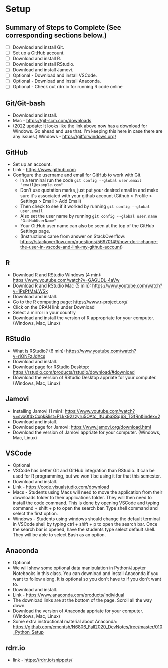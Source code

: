 # Setup

## Summary of Steps to Complete (See corresponding sections below.)
- [ ] Download and install Git.
- [ ] Set up a GitHub account.
- [ ] Download and install R.
- [ ] Download and install RStudio.
- [ ] Download and install Jamovi.
- [ ] Optional - Download and install VSCode.
- [ ] Optional - Download and install Anaconda.
- [ ] Optional - Check out rdrr.io for running R code online

## Git/Git-bash
* Download and install.
* Mac - https://git-scm.com/downloads
* (2022 update: It looks like the link above now has a download for Windows. Go ahead and use that. I'm keeping this here in case there are any issues.) Windows - https://gitforwindows.org/

## GitHub
* Set up an account.
* Link - https://www.github.com
* Configure the username and email for GitHub to work with Git.
  * In a terminal run the code `git config --global user.email "email@example.com"`
  * Don't use quotation marks, just put your desired email in and make sure it's associated with your github account (Github > Profile > Settings > Email > Add Email)
  * Then check to see if it worked by running `git config --global user.email`
  * Also set the user name by running `git config --global user.name "GitHubUserName"`
  * Your GitHub user name can also be seen at the top of the GitHub Settings page.
  * (Instructions came from answer on StackOverflow: https://stackoverflow.com/questions/56970149/how-do-i-change-the-user-in-vscode-and-link-my-github-account)

## R
* Download R and RStudio Windows (4 min): https://www.youtube.com/watch?v=GAGUDL-4aVw
* Download R and RStudio Mac (5 min): https://www.youtube.com/watch?v=1PsPfMaLWSk
* Download and install.
* Go to the R computing page: https://www.r-project.org/
* Click on the CRAN link under Download
* Select a mirror in your country
* Download and install the version of R appropriate for your computer. (Windows, Mac, Linux)

## RStudio
* What is RStudio? (6 min): https://www.youtube.com/watch?v=riONFzJdXcs
* Download and install.
* Download page for RStudio Desktop: https://rstudio.com/products/rstudio/download/#download
* Download the version of RStudio Desktop appriate for your computer. (Windows, Mac, Linux)

## Jamovi
* Installing Jamovi (1 min): https://www.youtube.com/watch?v=syx0f4xCxpk&list=PLkk92zzyru5OAtc_ItUubaSSq6S_TGfRn&index=2
* Download and install.
* Download page for Jamovi: https://www.jamovi.org/download.html
* Download the version of Jamovi appriate for your computer. (Windows, Mac, Linux)
  
## VSCode
* Optional
* VSCode has better Git and GitHub integration than RStudio. It can be used for R programming, but we won't be using it for that this semester.
* Download and install.
* Link - https://code.visualstudio.com/download
* Macs - Students using Macs will need to move the application from their downloads folder to their applications folder. They will then need to install the code command. This is done by opening VSCode and typing command + shift + p to open the search bar. Type shell command and select the first option.
* Windows - Students using windows should change the default terminal in VSCode shell by typing ctrl + shift + p to open the search bar. Once the search bar is opened, have the students type select default shell. They will be able to select Bash as an option.

## Anaconda
* Optional
* We will show some optional data manipulation in Python/Jupyter Notebooks in this class. You can download and install Anaconda if you want to follow along. It is optional so you don't have to if you don't want to.
* Download and install.
* Link - https://www.anaconda.com/products/individual
* The download links are at the bottom of the page. Scroll all the way down.
* Download the version of Anaconda appriate for your computer. (Windows, Mac, Linux)
* Some extra instructional material about Anaconda: https://github.com/cmcntsh/N6806_Fall2020_DevNotes/tree/master/010_Python_Setup

## rdrr.io
* link - https://rdrr.io/snippets/
